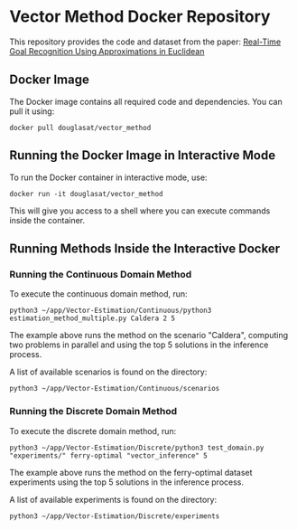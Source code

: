 # Vector Method Docker Repository

This repository provides the code and dataset from the paper: [Real-Time Goal Recognition Using Approximations in Euclidean](https://ebooks.iospress.nl/doi/10.3233/FAIA240914)

## Docker Image

The Docker image contains all required code and dependencies. You can pull it using:

```
docker pull douglasat/vector_method
```

## Running the Docker Image in Interactive Mode

To run the Docker container in interactive mode, use:

```
docker run -it douglasat/vector_method
```

This will give you access to a shell where you can execute commands inside the container.

## Running Methods Inside the Interactive Docker

### Running the Continuous Domain Method
To execute the continuous domain method, run:

```
python3 ~/app/Vector-Estimation/Continuous/python3 estimation_method_multiple.py Caldera 2 5
```

The example above runs the method on the scenario "Caldera", computing two problems in parallel and using the top 5 solutions in the inference process.

A list of available scenarios is found on the directory:
```
python3 ~/app/Vector-Estimation/Continuous/scenarios
```

### Running the Discrete Domain Method
To execute the discrete domain method, run:

```
python3 ~/app/Vector-Estimation/Discrete/python3 test_domain.py "experiments/" ferry-optimal "vector_inference" 5
```
The example above runs the method on the ferry-optimal dataset experiments using the top 5 solutions in the inference process.

A list of available experiments is found on the directory:
```
python3 ~/app/Vector-Estimation/Discrete/experiments
```
